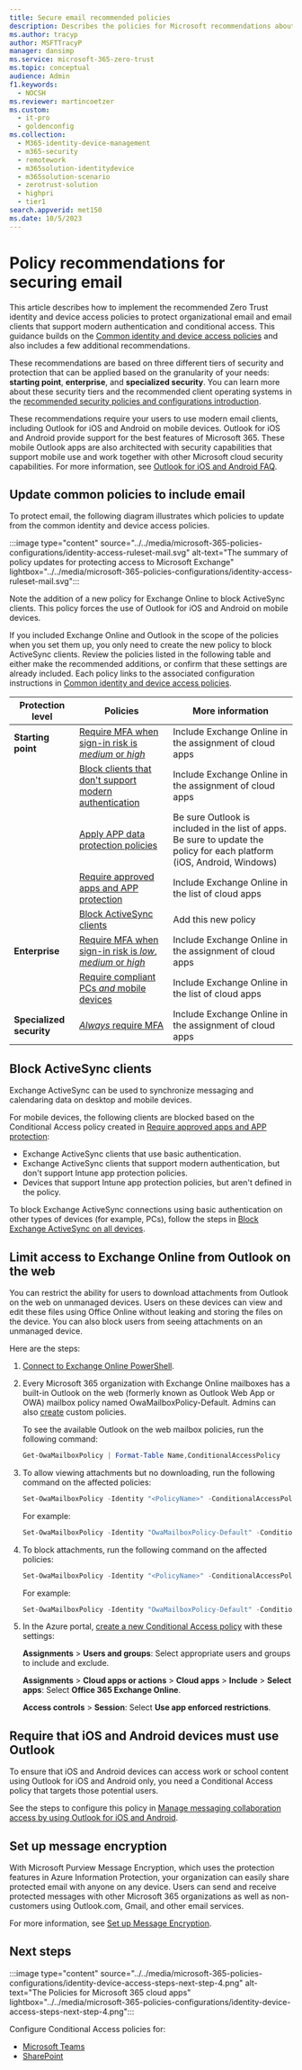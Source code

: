 ```yaml
---
title: Secure email recommended policies
description: Describes the policies for Microsoft recommendations about how to apply email policies and configurations.
ms.author: tracyp
author: MSFTTracyP
manager: dansimp
ms.service: microsoft-365-zero-trust
ms.topic: conceptual
audience: Admin
f1.keywords: 
  - NOCSH
ms.reviewer: martincoetzer
ms.custom: 
  - it-pro
  - goldenconfig
ms.collection: 
  - M365-identity-device-management
  - m365-security
  - remotework
  - m365solution-identitydevice
  - m365solution-scenario
  - zerotrust-solution
  - highpri
  - tier1
search.appverid: met150
ms.date: 10/5/2023
---
```


# Policy recommendations for securing email

This article describes how to implement the recommended Zero Trust identity and device access policies to protect organizational email and email clients that support modern authentication and conditional access. This guidance builds on the [Common identity and device access policies](zero-trust-identity-device-access-policies-common.md) and also includes a few additional recommendations.

These recommendations are based on three different tiers of security and protection that can be applied based on the granularity of your needs: **starting point**, **enterprise**, and **specialized security**. You can learn more about these security tiers and the recommended client operating systems in the [recommended security policies and configurations introduction](zero-trust-identity-device-access-policies-overview.md).

These recommendations require your users to use modern email clients, including Outlook for iOS and Android on mobile devices. Outlook for iOS and Android provide support for the best features of Microsoft 365. These mobile Outlook apps are also architected with security capabilities that support mobile use and work together with other Microsoft cloud security capabilities. For more information, see [Outlook for iOS and Android FAQ](/exchange/clients-and-mobile-in-exchange-online/outlook-for-ios-and-android/outlook-for-ios-and-android-faq).

## Update common policies to include email

To protect email, the following diagram illustrates which policies to update from the common identity and device access policies.

:::image type="content" source="../../media/microsoft-365-policies-configurations/identity-access-ruleset-mail.svg" alt-text="The summary of policy updates for protecting access to Microsoft Exchange" lightbox="../../media/microsoft-365-policies-configurations/identity-access-ruleset-mail.svg":::

Note the addition of a new policy for Exchange Online to block ActiveSync clients. This policy forces the use of Outlook for iOS and Android on mobile devices.

If you included Exchange Online and Outlook in the scope of the policies when you set them up, you only need to create the new policy to block ActiveSync clients. Review the policies listed in the following table and either make the recommended additions, or confirm that these settings are already included. Each policy links to the associated configuration instructions in [Common identity and device access policies](zero-trust-identity-device-access-policies-common.md).

|Protection level|Policies|More information|
|---|---|---|
|**Starting point**|[Require MFA when sign-in risk is *medium* or *high*](zero-trust-identity-device-access-policies-common.md#require-mfa-based-on-sign-in-risk)|Include Exchange Online in the assignment of cloud apps|
||[Block clients that don't support modern authentication](zero-trust-identity-device-access-policies-common.md#block-clients-that-dont-support-multifactor-authentication)|Include Exchange Online in the assignment of cloud apps|
||[Apply APP data protection policies](zero-trust-identity-device-access-policies-common.md#app-protection-policies)|Be sure Outlook is included in the list of apps. Be sure to update the policy for each platform (iOS, Android, Windows)|
||[Require approved apps and APP protection](zero-trust-identity-device-access-policies-common.md#require-approved-apps-and-app-protection-policies)|Include Exchange Online in the list of cloud apps|
||[Block ActiveSync clients](#block-activesync-clients)|Add this new policy|
|**Enterprise**|[Require MFA when sign-in risk is *low*, *medium* or *high*](zero-trust-identity-device-access-policies-common.md#require-mfa-based-on-sign-in-risk)|Include Exchange Online in the assignment of cloud apps|
||[Require compliant PCs *and* mobile devices](zero-trust-identity-device-access-policies-common.md#require-compliant-pcs-and-mobile-devices)|Include Exchange Online in the list of cloud apps|
|**Specialized security**|[*Always* require MFA](zero-trust-identity-device-access-policies-common.md#require-mfa-based-on-sign-in-risk)|Include Exchange Online in the assignment of cloud apps|

## Block ActiveSync clients

Exchange ActiveSync can be used to synchronize messaging and calendaring data on desktop and mobile devices.

For mobile devices, the following clients are blocked based on the Conditional Access policy created in [Require approved apps and APP protection](zero-trust-identity-device-access-policies-common.md#require-approved-apps-and-app-protection-policies):

- Exchange ActiveSync clients that use basic authentication.
- Exchange ActiveSync clients that support modern authentication, but don't support Intune app protection policies.
- Devices that support Intune app protection policies, but aren't defined in the policy.

To block Exchange ActiveSync connections using basic authentication on other types of devices (for example, PCs), follow the steps in [Block Exchange ActiveSync on all devices](/entra/identity/conditional-access/howto-policy-approved-app-or-app-protection#block-exchange-activesync-on-all-devices).

## Limit access to Exchange Online from Outlook on the web

You can restrict the ability for users to download attachments from Outlook on the web on unmanaged devices. Users on these devices can view and edit these files using Office Online without leaking and storing the files on the device. You can also block users from seeing attachments on an unmanaged device.

Here are the steps:

1. [Connect to Exchange Online PowerShell](/powershell/exchange/exchange-online/connect-to-exchange-online-powershell/connect-to-exchange-online-powershell).

2. Every Microsoft 365 organization with Exchange Online mailboxes has a built-in Outlook on the web (formerly known as Outlook Web App or OWA) mailbox policy named OwaMailboxPolicy-Default. Admins can also [create](/exchange/clients-and-mobile-in-exchange-online/outlook-on-the-web/create-outlook-web-app-mailbox-policy) custom policies.

   To see the available Outlook on the web mailbox policies, run the following command:

   ```powershell
   Get-OwaMailboxPolicy | Format-Table Name,ConditionalAccessPolicy
   ```

3. To allow viewing attachments but no downloading, run the following command on the affected policies:

   ```powershell
   Set-OwaMailboxPolicy -Identity "<PolicyName>" -ConditionalAccessPolicy ReadOnly
   ```

   For example:

   ```powershell
   Set-OwaMailboxPolicy -Identity "OwaMailboxPolicy-Default" -ConditionalAccessPolicy ReadOnly
   ```

4. To block attachments, run the following command on the affected policies:

   ```powershell
   Set-OwaMailboxPolicy -Identity "<PolicyName>" -ConditionalAccessPolicy ReadOnlyPlusAttachmentsBlocked
   ```

   For example:

   ```powershell
   Set-OwaMailboxPolicy -Identity "OwaMailboxPolicy-Default" -ConditionalAccessPolicy ReadOnlyPlusAttachmentsBlocked
   ```

5. In the Azure portal, [create a new Conditional Access policy](/entra/identity/conditional-access/concept-conditional-access-policies) with these settings:

   **Assignments** \> **Users and groups**: Select appropriate users and groups to include and exclude.

   **Assignments** \> **Cloud apps or actions** \> **Cloud apps** \> **Include** \> **Select apps**: Select **Office 365 Exchange Online**.

   **Access controls** \> **Session**: Select **Use app enforced restrictions**.

## Require that iOS and Android devices must use Outlook

To ensure that iOS and Android devices can access work or school content using Outlook for iOS and Android only, you need a Conditional Access policy that targets those potential users.

See the steps to configure this policy in [Manage messaging collaboration access by using Outlook for iOS and Android](/mem/intune/apps/app-configuration-policies-outlook#apply-conditional-access).

## Set up message encryption

With Microsoft Purview Message Encryption, which uses the protection features in Azure Information Protection, your organization can easily share protected email with anyone on any device. Users can send and receive protected messages with other Microsoft 365 organizations as well as non-customers using Outlook.com, Gmail, and other email services.

For more information, see [Set up Message Encryption](/purview/set-up-new-message-encryption-capabilities).

## Next steps

:::image type="content" source="../../media/microsoft-365-policies-configurations/identity-device-access-steps-next-step-4.png" alt-text="The Policies for Microsoft 365 cloud apps" lightbox="../../media/microsoft-365-policies-configurations/identity-device-access-steps-next-step-4.png":::

Configure Conditional Access policies for:

- [Microsoft Teams](zero-trust-identity-device-access-policies-teams.md)
- [SharePoint](zero-trust-identity-device-access-policies-sharepoint.md)
